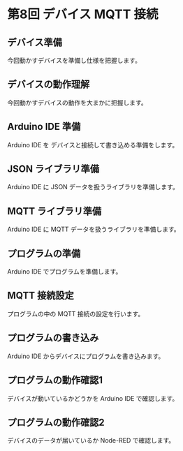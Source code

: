 # 第8回 デバイス MQTT 接続

## デバイス準備

今回動かすデバイスを準備し仕様を把握します。

## デバイスの動作理解

今回動かすデバイスの動作を大まかに把握します。

## Arduino IDE 準備

Arduino IDE を デバイスと接続して書き込める準備をします。

## JSON ライブラリ準備

Arduino IDE に JSON データを扱うライブラリを準備します。

## MQTT ライブラリ準備

Arduino IDE に MQTT データを扱うライブラリを準備します。

## プログラムの準備

Arduino IDE でプログラムを準備します。

## MQTT 接続設定

プログラムの中の MQTT 接続の設定を行います。

## プログラムの書き込み

Arduino IDE からデバイスにプログラムを書き込みます。

## プログラムの動作確認1

デバイスが動いているかどうかを Arduino IDE で確認します。

## プログラムの動作確認2

デバイスのデータが届いているか Node-RED で確認します。